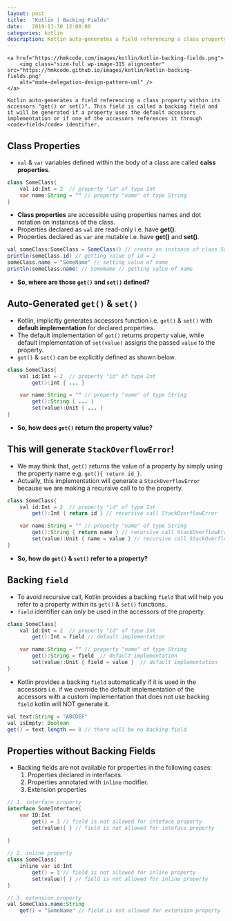 ```yaml
---
layout: post
title:  "Kotlin | Backing Fields"
date:   2019-11-30 12:00:00
categories: kotlin
description: Kotlin auto-generates a field referencing a class property within its accessors "get() or set()". This field is called a backing field and it will be generated if a property uses the default accessors implementation or if one of the accessors references it through field identifier
---
```

 

<p style="text-align: justify;">
	
	<a href="https://hmkcode.com/images/kotlin/kotlin-backing-fields.png">
		<img class="size-full wp-image-315 aligncenter" src="https://hmkcode.github.io/images/kotlin/kotlin-backing-fields.png" 
		alt="mode-delegation-design-pattern-uml" />
	</a>
	
	Kotlin auto-generates a field referencing a class property within its accessors "get() or set()". This field is called a backing field and it will be generated if a property uses the default accessors implementation or if one of the accessors references it through <code>field</code> identifier.
</p>


## **Class Properties**

- `val` & `var` variables defined within the body of a class are called **calss properties**.

```java
class SomeClass{
    val id:Int = 2  // property "id" of type Int
    var name:String = "" // property "name" of type String
}
```

- **Class properties** are accessible using properties names and dot notation on instances of the class.
- Properties declared as `val` are read-only i.e. have **get()**.
- Properties declared as `var` are mutable i.e. have **get()** and **set()**.

```java
val someClass:SomeClass = SomeClass() // create an instance of class SomeClass
println(someClass.id) // getting value of id = 2
someClass.name = "SomeName" // setting value of name
println(someClass.name) // SomeName // getting value of name

```

- **So, where are those `get()` and `set()` defined?**

## **Auto-Generated `get()` & `set()`**

- Kotlin, implicitly generates accessors function i.e. `get()` & `set()` with **default implementation** for declared properties.
- The default implementation of `get()` returns property value, while default implementation of `set(value)` assigns the passed `value` to the property.
- `get()` & `set()` can be explicitly defined as shown below.

```java
class SomeClass{
    val id:Int = 2  // property "id" of type Int
        get():Int { ... }

    var name:String = "" // property "name" of type String
        get():String { ... }
        set(value):Unit { ... }
}
```

- **So, how does `get()` return the property value?**

## **This will generate `StackOverflowError`!**

- We may think that, `get()` returns the value of a property by simply using the property name e.g. `get(){ return id }`.
- Actually, this implementation will generate a `StackOverflowError` because we are making a recursive call to to the property.

```java
class SomeClass{
    val id:Int = 2  // property "id" of type Int
        get():Int { return id } // recursive call StackOverflowError

    var name:String = "" // property "name" of type String
        get():String { return name } // recursive call StackOverflowError
        set(value):Unit { name = value } // recursive call StackOverflowError
}
```

- **So, how do `get()` & `set()` refer to a property?**

## **Backing `field`**

- To avoid recursive call, Kotlin provides a backing `field` that will help you refer to a property within its `get()` & `set()` functions.
- `field` identifier can only be used in the accessors of the property.


```java
class SomeClass{
    val id:Int = 2  // property "id" of type Int
        get():Int = field // default implementation

    var name:String = "" // property "name" of type String
        get():String = field  // default implementation
        set(value):Unit { field = value }  // default implementation
}
```

- Kotlin provides a backing `field` automatically if it is used in the accessors i.e. if we override the default implementation of the accessors with a custom implementation that does not use backing `field` kotlin will NOT generate it.

```java
val text:String = "ABCDEF"
val isEmpty: Boolean
get() = text.length == 0 // there will be no backing field
```

## **Properties without Backing Fields**

- Backing fields are not available for properties in the following cases:
    1. Properties declared in interfaces.
    2. Properties annotated with `inline` modifier.
    3. Extension properties


```java
// 1. interface property
interface SomeInterface{
    var ID:Int 
    	get() = 3 // field is not allowed for inteface property
    	set(value){ } // field is not allowed for inteface property
    	
}

// 2. inline property
class SomeClass{
    inline var id:Int
    	get() = 3 // field is not allowed for inline property
    	set(value){ } // field is not allowed for inline property
}

// 3. extension property
val SomeClass.name:String
	get() = "SomeName" // field is not allowed for extension property
```    






